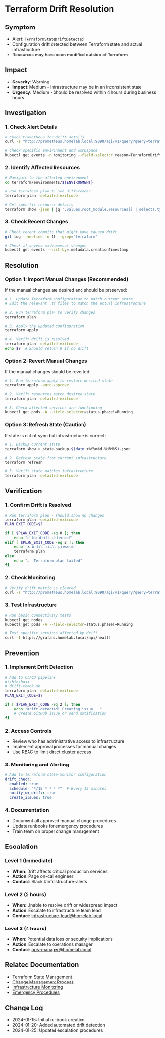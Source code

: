 # Terraform Drift Resolution

## Symptom
- Alert: `TerraformStateDriftDetected`
- Configuration drift detected between Terraform state and actual infrastructure
- Resources may have been modified outside of Terraform

## Impact
- **Severity**: Warning
- **Impact**: Medium - Infrastructure may be in an inconsistent state
- **Urgency**: Medium - Should be resolved within 4 hours during business hours

## Investigation

### 1. Check Alert Details
```bash
# Check Prometheus for drift details
curl -s "http://prometheus.homelab.local:9090/api/v1/query?query=terraform_state_drift_detected" | jq .

# Check specific environment and workspace
kubectl get events -n monitoring --field-selector reason=TerraformDrift
```

### 2. Identify Affected Resources
```bash
# Navigate to the affected environment
cd terraform/environments/${ENVIRONMENT}

# Run terraform plan to see differences
terraform plan -detailed-exitcode

# Get specific resource details
terraform show -json | jq '.values.root_module.resources[] | select(.type == "RESOURCE_TYPE")'
```

### 3. Check Recent Changes
```bash
# Check recent commits that might have caused drift
git log --oneline -n 10 --grep="terraform"

# Check if anyone made manual changes
kubectl get events --sort-by=.metadata.creationTimestamp
```

## Resolution

### Option 1: Import Manual Changes (Recommended)
If the manual changes are desired and should be preserved:

```bash
# 1. Update Terraform configuration to match current state
# Edit the relevant .tf files to match the actual infrastructure

# 2. Run terraform plan to verify changes
terraform plan

# 3. Apply the updated configuration
terraform apply

# 4. Verify drift is resolved
terraform plan -detailed-exitcode
echo $?  # Should return 0 if no drift
```

### Option 2: Revert Manual Changes
If the manual changes should be reverted:

```bash
# 1. Run terraform apply to restore desired state
terraform apply -auto-approve

# 2. Verify resources match desired state
terraform plan -detailed-exitcode

# 3. Check affected services are functioning
kubectl get pods -A --field-selector=status.phase!=Running
```

### Option 3: Refresh State (Caution)
If state is out of sync but infrastructure is correct:

```bash
# 1. Backup current state
terraform show > state-backup-$(date +%Y%m%d-%H%M%S).json

# 2. Refresh state from current infrastructure
terraform refresh

# 3. Verify state matches infrastructure
terraform plan -detailed-exitcode
```

## Verification

### 1. Confirm Drift is Resolved
```bash
# Run terraform plan - should show no changes
terraform plan -detailed-exitcode
PLAN_EXIT_CODE=$?

if [ $PLAN_EXIT_CODE -eq 0 ]; then
    echo "✅ No drift detected"
elif [ $PLAN_EXIT_CODE -eq 2 ]; then
    echo "❌ Drift still present"
    terraform plan
else
    echo "⚠️  Terraform plan failed"
fi
```

### 2. Check Monitoring
```bash
# Verify drift metric is cleared
curl -s "http://prometheus.homelab.local:9090/api/v1/query?query=terraform_state_drift_detected{environment=\"${ENVIRONMENT}\"}" | jq .
```

### 3. Test Infrastructure
```bash
# Run basic connectivity tests
kubectl get nodes
kubectl get pods -A --field-selector=status.phase!=Running

# Test specific services affected by drift
curl -I https://grafana.homelab.local/api/health
```

## Prevention

### 1. Implement Drift Detection
```bash
# Add to CI/CD pipeline
#!/bin/bash
# drift-check.sh
terraform plan -detailed-exitcode
PLAN_EXIT_CODE=$?

if [ $PLAN_EXIT_CODE -eq 2 ]; then
    echo "Drift detected! Creating issue..."
    # Create GitHub issue or send notification
fi
```

### 2. Access Controls
- Review who has administrative access to infrastructure
- Implement approval processes for manual changes
- Use RBAC to limit direct cluster access

### 3. Monitoring and Alerting
```yaml
# Add to terraform-state-monitor configuration
drift_check:
  enabled: true
  schedule: "*/15 * * * *"  # Every 15 minutes
  notify_on_drift: true
  create_issues: true
```

### 4. Documentation
- Document all approved manual change procedures
- Update runbooks for emergency procedures
- Train team on proper change management

## Escalation

### Level 1 (Immediate)
- **When**: Drift affects critical production services
- **Action**: Page on-call engineer
- **Contact**: Slack #infrastructure-alerts

### Level 2 (2 hours)
- **When**: Unable to resolve drift or widespread impact
- **Action**: Escalate to infrastructure team lead
- **Contact**: infrastructure-lead@homelab.local

### Level 3 (4 hours)
- **When**: Potential data loss or security implications
- **Action**: Escalate to operations manager
- **Contact**: ops-manager@homelab.local

## Related Documentation
- [Terraform State Management](../infrastructure/terraform-state.md)
- [Change Management Process](../../processes/change-management.md)
- [Infrastructure Monitoring](../../monitoring/infrastructure.md)
- [Emergency Procedures](../../emergency/infrastructure.md)

## Change Log
- 2024-01-15: Initial runbook creation
- 2024-01-20: Added automated drift detection
- 2024-01-25: Updated escalation procedures
